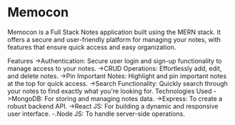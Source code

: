 # Memocon
Memocon is a Full Stack Notes application built using the MERN stack. It offers a secure and user-friendly platform for managing your notes, with features that ensure quick access and easy organization.

Features
->Authentication: Secure user login and sign-up functionality to manage access to your notes.
->CRUD Operations: Effortlessly add, edit, and delete notes.
->Pin Important Notes: Highlight and pin important notes at the top for quick access.
->Search Functionality: Quickly search through your notes to find exactly what you're looking for.
Technologies Used
->MongoDB: For storing and managing notes data.
->Express: To create a robust backend API.
->React JS: For building a dynamic and responsive user interface.
-.Node JS: To handle server-side operations.
